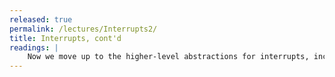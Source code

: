 ```yaml
---
released: true
permalink: /lectures/Interrupts2/
title: Interrupts, cont'd
readings: |
    Now we move up to the higher-level abstractions for interrupts, including library support for managing interrupt handlers and reviewing best practices for interrupt-safe code. 
---
```

